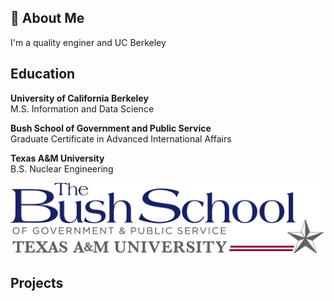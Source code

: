 ## 🚀 About Me
I'm a quality enginer and UC Berkeley 

## Education  

**University of California Berkeley**  
M.S. Information and Data Science

**Bush School of Government and Public Service**  
Graduate Certificate in Advanced International Affairs
  
**Texas A&M University**  
B.S. Nuclear Engineering  

![](bushschool.png)

## Projects
